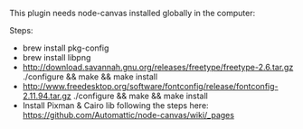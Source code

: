 This plugin needs node-canvas installed globally in the computer:

Steps:
- brew install pkg-config
- brew install libpng
- http://download.savannah.gnu.org/releases/freetype/freetype-2.6.tar.gz
	./configure && make && make install
- http://www.freedesktop.org/software/fontconfig/release/fontconfig-2.11.94.tar.gz
	./configure && make && make install
- Install Pixman & Cairo lib following the steps here: https://github.com/Automattic/node-canvas/wiki/_pages